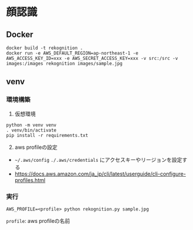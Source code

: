 # 顔認識

## Docker

```
docker build -t rekognition .
docker run -e AWS_DEFAULT_REGION=ap-northeast-1 -e AWS_ACCESS_KEY_ID=xxx -e AWS_SECRET_ACCESS_KEY=xxx -v src:/src -v images:/images rekognition images/sample.jpg
```

## venv

### 環境構築

1. 仮想環境

```
python -m venv venv
. venv/bin/activate
pip install -r requirements.txt
```

2. aws profileの設定

 - `~/.aws/config` `./.aws/credentials` にアクセスキーやリージョンを設定する
 - https://docs.aws.amazon.com/ja_jp/cli/latest/userguide/cli-configure-profiles.html

### 実行

```
AWS_PROFILE=<profile> python rekognition.py sample.jpg
```

`profile`: aws profileの名前
